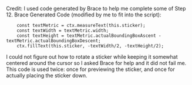 Credit:
I used code generated by Brace to help me complete some of Step 12. 
Brace Generated Code (modified by me to fit into the script):

        const textMetric = ctx.measureText(this.sticker);
        const textWidth = textMetric.width;
        const textHeight = textMetric.actualBoundingBoxAscent - textMetric.actualBoundingBoxDescent;
        ctx.fillText(this.sticker, -textWidth/2, -textHeight/2);

I could not figure out how to rotate a sticker while keeping it somewhat centered around the cursor so I asked Brace for help and it did not fail me. This code is used twice: once for previewing the sticker, and once for actually placing the sticker down.
